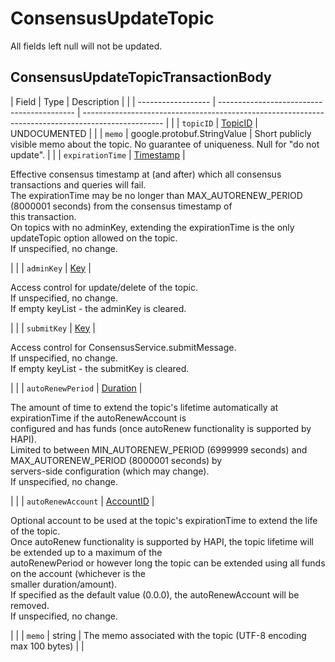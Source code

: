 # ConsensusUpdateTopic

All fields left null will not be updated.

## ConsensusUpdateTopicTransactionBody

| Field              | Type                                       | Description                                                                                        |  |
| ------------------ | ------------------------------------------ | -------------------------------------------------------------------------------------------------- |  |
| `topicID`          | [TopicID](../basic-types/topicid.md)       | UNDOCUMENTED                                                                                       |  |
| `memo`             | google.protobuf.StringValue                | Short publicly visible memo about the topic. No guarantee of uniqueness. Null for "do not update". |  |
| `expirationTime`   | [Timestamp](../miscellaneous/timestamp.md) | <p>Effective consensus timestamp at (and after) which all consensus transactions and queries will fail.<br>The expirationTime may be no longer than MAX_AUTORENEW_PERIOD (8000001 seconds) from the consensus timestamp of<br>this transaction.<br>On topics with no adminKey, extending the expirationTime is the only updateTopic option allowed on the topic.<br>If unspecified, no change.</p>                                                                          |  |
| `adminKey`         | [Key](../basic-types/key.md)               | <p>Access control for update/delete of the topic.<br>If unspecified, no change.<br>If empty keyList - the adminKey is cleared.</p>                                                                          |  |
| `submitKey`        | [Key](../basic-types/key.md)               | <p>Access control for ConsensusService.submitMessage.<br>If unspecified, no change.<br>If empty keyList - the submitKey is cleared.</p>                                                                          |  |
| `autoRenewPeriod`  | [Duration](../miscellaneous/duration.md)   | <p>The amount of time to extend the topic's lifetime automatically at expirationTime if the autoRenewAccount is<br>configured and has funds (once autoRenew functionality is supported by HAPI).<br>Limited to between MIN_AUTORENEW_PERIOD (6999999 seconds) and MAX_AUTORENEW_PERIOD (8000001 seconds) by<br>servers-side configuration (which may change).<br>If unspecified, no change.</p>                                                                          |  |
| `autoRenewAccount` | [AccountID](../basic-types/accountid.md)   | <p>Optional account to be used at the topic's expirationTime to extend the life of the topic.<br>Once autoRenew functionality is supported by HAPI, the topic lifetime will be extended up to a maximum of the<br>autoRenewPeriod or however long the topic can be extended using all funds on the account (whichever is the<br>smaller duration/amount).<br>If specified as the default value (0.0.0), the autoRenewAccount will be removed.<br>If unspecified, no change.</p>                                                                          |  |
| `memo`             | string                                     | The memo associated with the topic (UTF-8 encoding max 100 bytes)                                  |  |
